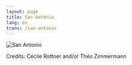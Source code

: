 ```yaml
---
layout: page
title: San Antonio
lang: en
trans: /san-antonio
---
```


![San Antonio](/images/san-antonio.jpg)

Credits: Cécile Rottner and/or Théo Zimmermann